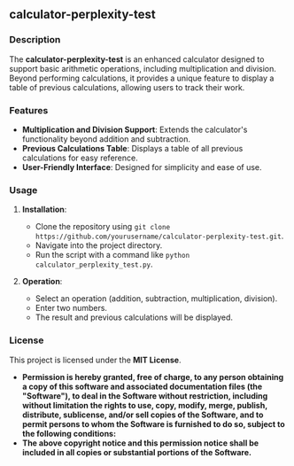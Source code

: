 ## calculator-perplexity-test
### Description

The **calculator-perplexity-test** is an enhanced calculator designed to support basic arithmetic operations, including multiplication and division. Beyond performing calculations, it provides a unique feature to display a table of previous calculations, allowing users to track their work.

### Features

- **Multiplication and Division Support**: Extends the calculator's functionality beyond addition and subtraction.
- **Previous Calculations Table**: Displays a table of all previous calculations for easy reference.
- **User-Friendly Interface**: Designed for simplicity and ease of use.

### Usage

1. **Installation**:
   - Clone the repository using `git clone https://github.com/yourusername/calculator-perplexity-test.git`.
   - Navigate into the project directory.
   - Run the script with a command like `python calculator_perplexity_test.py`.

2. **Operation**:
   - Select an operation (addition, subtraction, multiplication, division).
   - Enter two numbers.
   - The result and previous calculations will be displayed.

### License

This project is licensed under the **MIT License**.
- **Permission is hereby granted, free of charge, to any person obtaining a copy of this software and associated documentation files (the "Software"), to deal in the Software without restriction, including without limitation the rights to use, copy, modify, merge, publish, distribute, sublicense, and/or sell copies of the Software, and to permit persons to whom the Software is furnished to do so, subject to the following conditions:**
- **The above copyright notice and this permission notice shall be included in all copies or substantial portions of the Software.**
